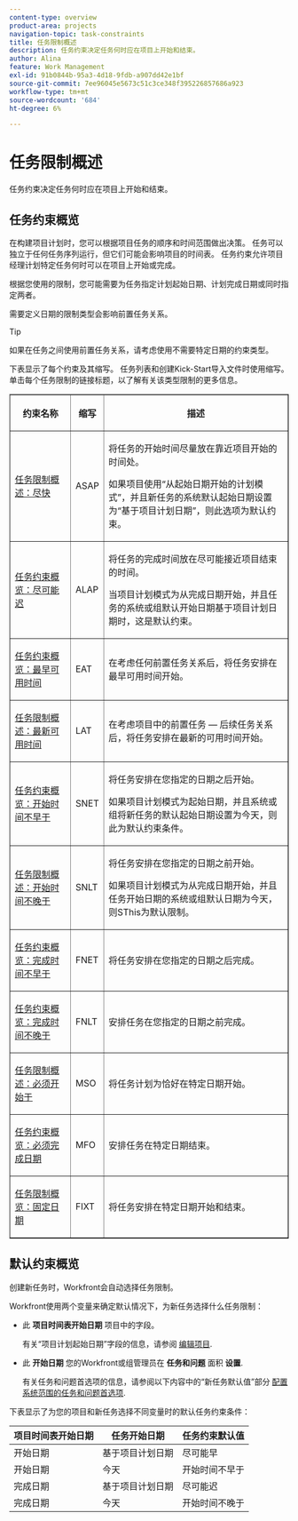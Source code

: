 ```yaml
---
content-type: overview
product-area: projects
navigation-topic: task-constraints
title: 任务限制概述
description: 任务约束决定任务何时应在项目上开始和结束。
author: Alina
feature: Work Management
exl-id: 91b0844b-95a3-4d18-9fdb-a907dd42e1bf
source-git-commit: 7ee96045e5673c51c3ce348f395226857686a923
workflow-type: tm+mt
source-wordcount: '684'
ht-degree: 6%

---
```


# 任务限制概述

任务约束决定任务何时应在项目上开始和结束。

## 任务约束概览

在构建项目计划时，您可以根据项目任务的顺序和时间范围做出决策。 任务可以独立于任何任务序列运行，但它们可能会影响项目的时间表。 任务约束允许项目经理计划特定任务何时可以在项目上开始或完成。

根据您使用的限制，您可能需要为任务指定计划起始日期、计划完成日期或同时指定两者。

需要定义日期的限制类型会影响前置任务关系。

>[!TIP]
>
>如果在任务之间使用前置任务关系，请考虑使用不需要特定日期的约束类型。

下表显示了每个约束及其缩写。 任务列表和创建Kick-Start导入文件时使用缩写。 单击每个任务限制的链接标题，以了解有关该类型限制的更多信息。

<table border="1" cellspacing="15" cellpadding="1"> 
 <col> 
 <col> 
 <col>
 <thead> 
  <tr> 
   <th> <p><strong>约束名称</strong> </p> </th> 
   <th> <p><strong>缩写</strong> </p> </th> 
   <th> <p><strong>描述</strong> </p> </th> 
  </tr> 
 </thead> 
 <tbody> 
  <tr> 
   <td scope="col"> <p><a href="../../../manage-work/tasks/task-constraints/as-soon-as-possible.md" class="MCXref xref">任务限制概述：尽快</a> </p> </td> 
   <td scope="col"> <p>ASAP</p> </td>
   <td scope="col"> <p>将任务的开始时间尽量放在靠近项目开始的时间处。</p> 
   <p>如果项目使用“从起始日期开始的计划模式”，并且新任务的系统默认起始日期设置为“基于项目计划日期”，则此选项为默认约束。 </p>
   </td> 
  </tr> 
  <tr> 
   <td scope="col"> <p><a href="../../../manage-work/tasks/task-constraints/as-late-as-possible.md" class="MCXref xref">任务约束概览：尽可能迟 </a> </p> </td> 
   <td scope="col"> <p>ALAP</p> </td> 
   <td scope="col"> <p>将任务的完成时间放在尽可能接近项目结束的时间。</p> 
   <p>当项目计划模式为从完成日期开始，并且任务的系统或组默认开始日期基于项目计划日期时，这是默认约束。 </p>
   </td> 
  </tr> 
  <tr> 
   <td scope="col"> <p><a href="../../../manage-work/tasks/task-constraints/earliest-available-time.md" class="MCXref xref">任务约束概览：最早可用时间</a> </p> </td> 
   <td scope="col"> <p>EAT</p> </td> 
 <td scope="col"> <p>在考虑任何前置任务关系后，将任务安排在最早可用时间开始。</p> </td>
  </tr> 
  <tr> 
   <td scope="col"> <p><a href="../../../manage-work/tasks/task-constraints/latest-available-time.md" class="MCXref xref">任务限制概述：最新可用时间</a> </p> </td> 
   <td scope="col"> <p>LAT</p> </td> 
   <td scope="col"> <p>在考虑项目中的前置任务 — 后续任务关系后，将任务安排在最新的可用时间开始。</p> </td>
  </tr> 
  <tr> 
   <td scope="col"> <p><a href="../../../manage-work/tasks/task-constraints/start-no-earlier-than.md" class="MCXref xref">任务约束概览：开始时间不早于</a> </p> </td> 
   <td scope="col"> <p>SNET</p> </td> 
   <td scope="col"> <p>将任务安排在您指定的日期之后开始。</p> 
   <p>如果项目计划模式为起始日期，并且系统或组将新任务的默认起始日期设置为今天，则此为默认约束条件。   </td> 
  </tr> 
  <tr> 
   <td scope="col"> <p><a href="../../../manage-work/tasks/task-constraints/start-no-later-than.md" class="MCXref xref">任务限制概述：开始时间不晚于</a> </p> </td> 
   <td scope="col"> <p>SNLT</p> </td> 
   <td scope="col"> <p>将任务安排在您指定的日期之前开始。</p> 
   <p>如果项目计划模式为从完成日期开始，并且任务开始日期的系统或组默认日期为今天，则SThis为默认限制。 
   </td> 
  </tr> 
  <tr> 
   <td scope="col"> <p><a href="../../../manage-work/tasks/task-constraints/finish-no-earlier-than.md" class="MCXref xref">任务约束概览：完成时间不早于</a> </p> </td> 
   <td scope="col"> <p>FNET</p> </td>
   <td scope="col"> <p>将任务安排在您指定的日期之后完成。</p> </td> 
  </tr> 
  <tr> 
   <td scope="col"> <p><a href="../../../manage-work/tasks/task-constraints/finish-no-later-than.md" class="MCXref xref">任务约束概览：完成时间不晚于</a> </p> </td> 
   <td scope="col"> <p>FNLT</p> </td> 
   <td scope="col"> <p>安排任务在您指定的日期之前完成。</p> </td> 
  </tr> 
  <tr> 
   <td> <p><a href="../../../manage-work/tasks/task-constraints/must-start-on.md" class="MCXref xref">任务限制概述：必须开始于</a> </p> </td> 
   <td scope="col"> <p>MSO</p> </td> 
   <td scope="col"> <p>将任务计划为恰好在特定日期开始。</p> </td> 
  </tr> 
  <tr> 
   <td> <p><a href="../../../manage-work/tasks/task-constraints/must-finish-on.md" class="MCXref xref">任务约束概览：必须完成日期</a> </p> </td> 
   <td scope="col"> <p>MFO</p> </td> 
   <td scope="col"> <p>安排任务在特定日期结束。</p> </td>
  </tr> 
  <tr> 
   <td> <p><a href="../../../manage-work/tasks/task-constraints/fixed-dates.md" class="MCXref xref">任务限制概览：固定日期</a> </p> </td> 
   <td> <p>FIXT</p> </td> 
   <td> <p>将任务安排在特定日期开始和结束。</p> </td> 
  </tr> 
 </tbody> 
</table>

## 默认约束概览

创建新任务时，Workfront会自动选择任务限制。

Workfront使用两个变量来确定默认情况下，为新任务选择什么任务限制：

* 此 **项目时间表开始日期** 项目中的字段。

  有关“项目计划起始日期”字段的信息，请参阅 [编辑项目](../../../manage-work/projects/manage-projects/edit-projects.md).

* 此 **开始日期** 您的Workfront或组管理员在 **任务和问题** 面积 **设置**.

  有关任务和问题首选项的信息，请参阅以下内容中的“新任务默认值”部分 [配置系统范围的任务和问题首选项](../../../administration-and-setup/set-up-workfront/configure-system-defaults/set-task-issue-preferences.md).

下表显示了为您的项目和新任务选择不同变量时的默认任务约束条件：

| 项目时间表开始日期 | 任务开始日期 | 任务约束默认值 |
|---|---|---|
| 开始日期 | 基于项目计划日期 | 尽可能早 |
| 开始日期 | 今天 | 开始时间不早于 |
| 完成日期 | 基于项目计划日期 | 尽可能迟 |
| 完成日期 | 今天 | 开始时间不晚于 |
